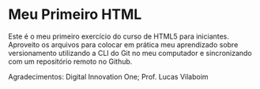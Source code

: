 # Meu Primeiro HTML

Este é o meu primeiro exercício do curso de HTML5 para iniciantes. Aproveito os arquivos para colocar em prática meu aprendizado sobre versionamento utilizando a CLI do Git no meu computador e sincronizando com um repositório remoto no Github.

Agradecimentos: Digital Innovation One; Prof. Lucas Vilaboim

